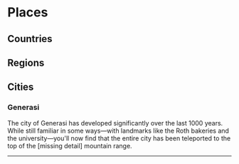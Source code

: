 # Places
## Countries



## Regions


## Cities

### Generasi
The city of Generasi has developed significantly over the last 1000 years. While still familiar in some ways—with landmarks like the Roth bakeries and the university—you'll now find that the entire city has been teleported to the top of the [missing detail] mountain range.

---